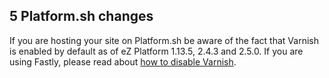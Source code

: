 ## 5 Platform.sh changes

If you are hosting your site on Platform.sh be aware of the fact that Varnish is enabled by default as of eZ Platform 1.13.5, 2.4.3 and 2.5.0.
If you are using Fastly, please read about [how to disable Varnish](https://docs.platform.sh/frameworks/ez/fastly.html#remove-varnish-configuration).